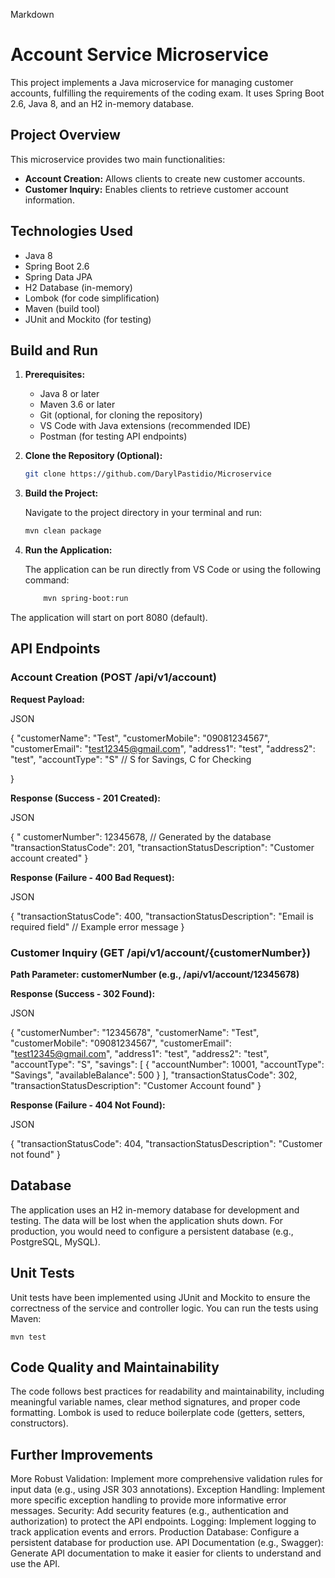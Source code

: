 Markdown

# Account Service Microservice

This project implements a Java microservice for managing customer accounts, fulfilling the requirements of the coding exam.  It uses Spring Boot 2.6, Java 8, and an H2 in-memory database.

## Project Overview

This microservice provides two main functionalities:

* **Account Creation:** Allows clients to create new customer accounts.
* **Customer Inquiry:** Enables clients to retrieve customer account information.

## Technologies Used

* Java 8
* Spring Boot 2.6
* Spring Data JPA
* H2 Database (in-memory)
* Lombok (for code simplification)
* Maven (build tool)
* JUnit and Mockito (for testing)

## Build and Run

1. **Prerequisites:**
    * Java 8 or later
    * Maven 3.6 or later
    * Git (optional, for cloning the repository)
    * VS Code with Java extensions (recommended IDE)
    * Postman (for testing API endpoints)

2. **Clone the Repository (Optional):**
   ```bash
   git clone https://github.com/DarylPastidio/Microservice

3. **Build the Project:**
        
    Navigate to the project directory in your terminal and run:
    ```bash
    mvn clean package
4. **Run the Application:**

    The application can be run directly from VS Code or using the following command:
    ```bash
        mvn spring-boot:run
    
The application will start on port 8080 (default).

## API Endpoints
### Account Creation (POST /api/v1/account)

**Request Payload:**

JSON

{
  "customerName": "Test",
  "customerMobile": "09081234567",
  "customerEmail": "test12345@gmail.com",
  "address1": "test",
  "address2": "test",
  "accountType": "S"  // S for Savings, C for Checking

}

**Response (Success - 201 Created):**

JSON

{
  " customerNumber": 12345678, // Generated by the database
  "transactionStatusCode": 201,
  "transactionStatusDescription": "Customer account created"
}

**Response (Failure - 400 Bad Request):**

JSON

{
  "transactionStatusCode": 400,
  "transactionStatusDescription": "Email is required field" // Example error message
}

### Customer Inquiry (GET /api/v1/account/{customerNumber})
**Path Parameter: customerNumber (e.g., /api/v1/account/12345678)**

**Response (Success - 302 Found):**

JSON

{
  "customerNumber": "12345678",
  "customerName": "Test",
  "customerMobile": "09081234567",
  "customerEmail": "test12345@gmail.com",
  "address1": "test",
  "address2": "test",
  "accountType": "S",
  "savings": [
    {
      "accountNumber": 10001,
      "accountType": "Savings",
      "availableBalance": 500
    }
  ],
  "transactionStatusCode": 302,
  "transactionStatusDescription": "Customer Account found"
}

**Response (Failure - 404 Not Found):**

JSON

{
  "transactionStatusCode": 404,
  "transactionStatusDescription": "Customer not found"
}

## Database
The application uses an H2 in-memory database for development and testing.  The data will be lost when the application shuts down.  For production, you would need to configure a persistent database (e.g., PostgreSQL, MySQL).

## Unit Tests
Unit tests have been implemented using JUnit and Mockito to ensure the correctness of the service and controller logic.  You can run the tests using Maven:

    mvn test

## Code Quality and Maintainability
The code follows best practices for readability and maintainability, including meaningful variable names, clear method signatures, and proper code formatting.  Lombok is used to reduce boilerplate code (getters, setters, constructors).

## Further Improvements
More Robust Validation: Implement more comprehensive validation rules for input data (e.g., using JSR 303 annotations).
Exception Handling: Implement more specific exception handling to provide more informative error messages.
Security: Add security features (e.g., authentication and authorization) to protect the API endpoints.
Logging: Implement logging to track application events and errors.
Production Database: Configure a persistent database for production use.
API Documentation (e.g., Swagger): Generate API documentation to make it easier for clients to understand and use the API.
